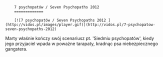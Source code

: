 
        7 psychopatów / Seven Psychopaths 2012 
        =============
        
        [![7 psychopatów / Seven Psychopaths 2012 ](http://vidos.pl/images/player.gif)](http://vidos.pl/7-psychopatow-seven-psychopaths-2012)
        
        
 Marty właśnie kończy swój scenariusz pt. 'Siedmiu psychopatów', kiedy jego przyjaciel wpada w poważne tarapaty, kradnąc psa niebezpiecznego gangstera. 
    